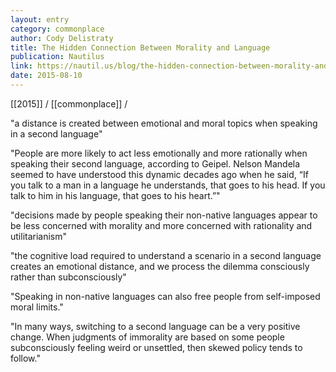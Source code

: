 ```yaml
---
layout: entry
category: commonplace
author: Cody Delistraty
title: The Hidden Connection Between Morality and Language
publication: Nautilus
link: https://nautil.us/blog/the-hidden-connection-between-morality-and-language
date: 2015-08-10
---
```


[[2015]] / [[commonplace]] / 

"a distance is created between emotional and moral topics when speaking in a second language"

"People are more likely to act less emotionally and more rationally when speaking their second language, according to Geipel. Nelson Mandela seemed to have understood this dynamic decades ago when he said, “If you talk to a man in a language he understands, that goes to his head. If you talk to him in his language, that goes to his heart.”"

"decisions made by people speaking their non-native languages appear to be less concerned with morality and more concerned with rationality and utilitarianism"

"the cognitive load required to understand a scenario in a second language creates an emotional distance, and we process the dilemma consciously rather than subconsciously"

"Speaking in non-native languages can also free people from self-imposed moral limits."

"In many ways, switching to a second language can be a very positive change. When judgments of immorality are based on some people subconsciously feeling weird or unsettled, then skewed policy tends to follow."
